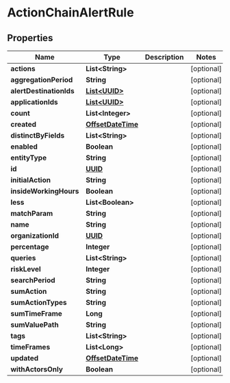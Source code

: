 
# ActionChainAlertRule

## Properties
Name | Type | Description | Notes
------------ | ------------- | ------------- | -------------
**actions** | **List&lt;String&gt;** |  |  [optional]
**aggregationPeriod** | **String** |  |  [optional]
**alertDestinationIds** | [**List&lt;UUID&gt;**](UUID.md) |  |  [optional]
**applicationIds** | [**List&lt;UUID&gt;**](UUID.md) |  |  [optional]
**count** | **List&lt;Integer&gt;** |  |  [optional]
**created** | [**OffsetDateTime**](OffsetDateTime.md) |  |  [optional]
**distinctByFields** | **List&lt;String&gt;** |  |  [optional]
**enabled** | **Boolean** |  |  [optional]
**entityType** | **String** |  |  [optional]
**id** | [**UUID**](UUID.md) |  |  [optional]
**initialAction** | **String** |  |  [optional]
**insideWorkingHours** | **Boolean** |  |  [optional]
**less** | **List&lt;Boolean&gt;** |  |  [optional]
**matchParam** | **String** |  |  [optional]
**name** | **String** |  |  [optional]
**organizationId** | [**UUID**](UUID.md) |  |  [optional]
**percentage** | **Integer** |  |  [optional]
**queries** | **List&lt;String&gt;** |  |  [optional]
**riskLevel** | **Integer** |  |  [optional]
**searchPeriod** | **String** |  |  [optional]
**sumAction** | **String** |  |  [optional]
**sumActionTypes** | **String** |  |  [optional]
**sumTimeFrame** | **Long** |  |  [optional]
**sumValuePath** | **String** |  |  [optional]
**tags** | **List&lt;String&gt;** |  |  [optional]
**timeFrames** | **List&lt;Long&gt;** |  |  [optional]
**updated** | [**OffsetDateTime**](OffsetDateTime.md) |  |  [optional]
**withActorsOnly** | **Boolean** |  |  [optional]



